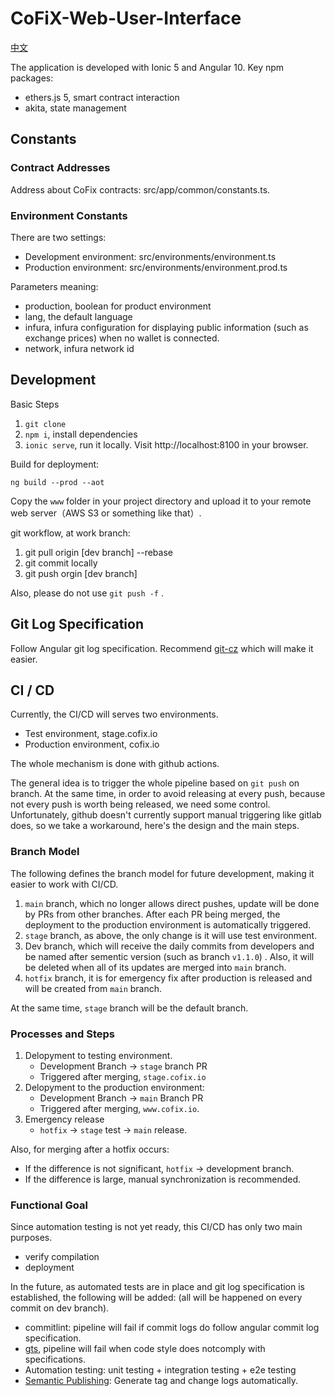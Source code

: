 # CoFiX-Web-User-Interface

[中文](./README.md)

The application is developed with Ionic 5 and Angular 10. Key npm packages:

- ethers.js 5, smart contract interaction
- akita, state management

## Constants

### Contract Addresses

Address about CoFix contracts: src/app/common/constants.ts.

### Environment Constants

There are two settings:

- Development environment: src/environments/environment.ts
- Production environment: src/environments/environment.prod.ts

Parameters meaning:

- production, boolean for product environment
- lang, the default language
- infura, infura configuration for displaying public information (such as exchange prices) when no wallet is connected.
- network, infura network id

## Development

Basic Steps

1. `git clone`
1. `npm i`, install dependencies
1. `ionic serve`, run it locally. Visit http://localhost:8100 in your browser.

Build for deployment:

`ng build --prod --aot`

Copy the `www` folder in your project directory and upload it to your remote web server（AWS S3 or something like that）.

git workflow, at work branch:

1. git pull origin \[dev branch\] --rebase
1. git commit locally
1. git push orgin \[dev branch\]

Also, please do not use `git push -f` .

## Git Log Specification

Follow Angular git log specification. Recommend [git-cz](https://www.npmjs.com/package/git-cz) which will make it easier.

## CI / CD

Currently, the CI/CD will serves two environments.

- Test environment, stage.cofix.io
- Production environment, cofix.io

The whole mechanism is done with github actions.

The general idea is to trigger the whole pipeline based on `git push` on branch. At the same time, in order to avoid releasing at every push, because not every push is worth being released, we need some control. Unfortunately, github doesn't currently support manual triggering like gitlab does, so we take a workaround, here's the design and the main steps.

### Branch Model

The following defines the branch model for future development, making it easier to work with CI/CD.

1. `main` branch, which no longer allows direct pushes, update will be done by PRs from other branches. After each PR being merged, the deployment to the production environment is automatically triggered.
1. `stage` branch, as above, the only change is it will use test environment.
1. Dev branch, which will receive the daily commits from developers and be named after sementic version (such as branch `v1.1.0`) . Also, it will be deleted when all of its updates are merged into `main` branch.
1. `hotfix` branch, it is for emergency fix after production is released and will be created from `main` branch.

At the same time, `stage` branch will be the default branch.

### Processes and Steps

1. Delopyment to testing environment.
   - Development Branch -> `stage` branch PR
   - Triggered after merging, `stage.cofix.io`
1. Delopyment to the production environment:
   - Development Branch -> `main` Branch PR
   - Triggered after merging, `www.cofix.io`.
1. Emergency release
   - `hotfix` -> `stage` test -> `main` release.

Also, for merging after a hotfix occurs:

- If the difference is not significant, `hotfix` -> development branch.
- If the difference is large, manual synchronization is recommended.

### Functional Goal

Since automation testing is not yet ready, this CI/CD has only two main purposes.

- verify compilation
- deployment

In the future, as automated tests are in place and git log specification is established, the following will be added: (all will be happened on every commit on dev branch).

- commitlint: pipeline will fail if commit logs do follow angular commit log specification.
- [gts](https://github.com/google/gts), pipeline will fail when code style does notcomply with specifications.
- Automation testing: unit testing + integration testing + e2e testing
- [Semantic Publishing](https://semantic-release.gitbook.io/semantic-release/): Generate tag and change logs automatically.
